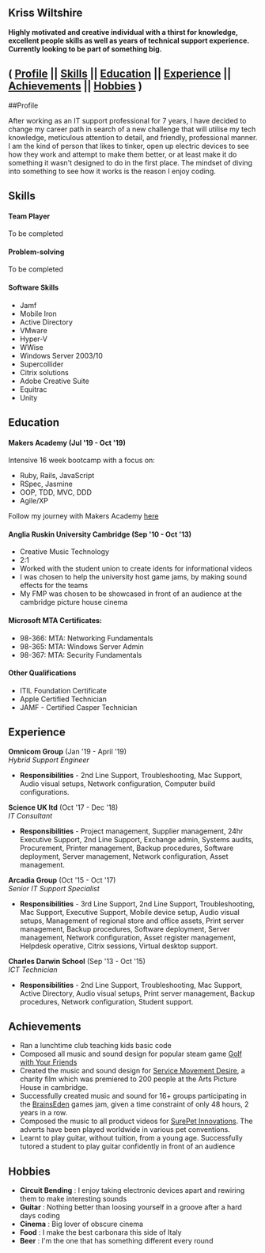 ## Kriss Wiltshire

**Highly motivated and creative individual with a thirst for knowledge, excellent people skills as well as years of technical support experience. Currently looking to be part of something big.**

## ( [Profile](#profile) || [Skills](#skills) || [Education](#education) || [Experience](#experience) || [Achievements](#achievements) || [Hobbies](#hobbies) )

##Profile

After working as an IT support professional for 7 years, I have decided to change my career path in search of a new challenge that will utilise my tech knowledge, meticulous attention to detail, and friendly, professional manner. I am the kind of person that likes to tinker, open up electric devices to see how they work and attempt to make them better, or at least make it do something it wasn't designed to do in the first place. The mindset of diving into something to see how it works is the reason I enjoy coding.

## Skills

#### Team Player

To be completed

#### Problem-solving

To be completed

#### Software Skills
- Jamf
- Mobile Iron
- Active Directory
- VMware
- Hyper-V
- WWise
- Windows Server 2003/10
- Supercollider
- Citrix solutions
- Adobe Creative Suite
- Equitrac
- Unity

## Education

#### Makers Academy (Jul '19 - Oct '19)

Intensive 16 week bootcamp with a focus on:
- Ruby, Rails, JavaScript
- RSpec, Jasmine
- OOP, TDD, MVC, DDD
- Agile/XP


Follow my journey with Makers Academy [here](https://medium.com/@kriss.wiltshire)

#### Anglia Ruskin University Cambridge (Sep '10 - Oct '13)

- Creative Music Technology
- 2:1
- Worked with the student union to create idents for informational videos
- I was chosen to help the university host game jams, by making sound effects for the teams
- My FMP was chosen to be showcased in front of an audience at the cambridge picture house cinema

#### Microsoft MTA Certificates:

- 98-366: MTA: Networking Fundamentals
- 98-365: MTA: Windows Server Admin
- 98-367: MTA: Security Fundamentals


#### Other Qualifications

- ITIL Foundation Certificate
- Apple Certified Technician
- JAMF - Certified Casper Technician


## Experience

**Omnicom Group** (Jan '19 - April '19)    
*Hybrid Support Engineer*
- **Responsibilities** - 2nd Line Support, Troubleshooting, Mac Support, Audio visual setups, Network configuration, Computer build configurations.

**Science UK ltd** (Oct '17 - Dec '18)    
*IT Consultant*
- **Responsibilities** - Project management, Supplier management, 24hr Executive Support, 2nd Line Support, Exchange admin, Systems audits, Procurement, Printer management, Backup procedures, Software deployment, Server management, Network configuration, Asset management.

**Arcadia Group** (Oct '15 - Oct '17)    
*Senior IT Support Specialist*
- **Responsibilities** - 3rd Line Support, 2nd Line Support, Troubleshooting, Mac Support, Executive Support, Mobile device setup, Audio visual setups, Management of regional store and office assets, Print server management, Backup procedures, Software deployment, Server management, Network configuration, Asset register management, Helpdesk operative, Citrix sessions, Virtual desktop support.

**Charles Darwin School** (Sep '13 - Oct '15)    
*ICT Technician*
- **Responsibilities** - 2nd Line Support, Troubleshooting, Mac Support, Active Directory, Audio visual setups, Print server management, Backup procedures, Network configuration, Student support.

## Achievements

- Ran a lunchtime club teaching kids basic code  
- Composed all music and sound design for popular steam game [Golf with Your Friends](http://store.steampowered.com/app/431240/)
- Created the music and sound design for [Service Movement Desire](www.cambridgekickstart.com), a charity film which was premiered to 200 people at the Arts Picture House in cambridge.
- Successfully created music and sound for 16+ groups participating in the [BrainsEden](http://www.brainseden.net/) games jam, given a time constraint of only 48 hours, 2 years in a row.
- Composed the music to all product videos for [SurePet Innovations](https://www.surepetcare.com). The adverts have been played worldwide in various pet conventions.
- Learnt to play guitar, without tuition, from a young age. Successfully tutored a student to play guitar
confidently in front of an audience

## Hobbies
- **Circuit Bending** : I enjoy taking electronic devices apart and rewiring them to make interesting sounds
- **Guitar** : Nothing better than loosing yourself in a groove after a hard days coding
- **Cinema** : Big lover of obscure cinema
- **Food** : I make the best carbonara this side of Italy
- **Beer** : I'm the one that has something different every round
